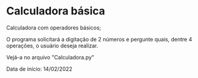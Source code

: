 # Calculadora básica
 Calculadora com operadores básicos;

 O programa solicitará a digitação de 2 números e pergunte quais, dentre 4 operações, o usuário deseja realizar.

 Vejá-a no arquivo "Calculadora.py"

 Data de início: 14/02/2022
 
<div align="center">
<img src="![WhatsApp Image 2022-02-14 at 21 50 28](https://user-images.githubusercontent.com/92998253/153972062-f5b864a0-89c4-4da9-84c1-41f4840848e6.jpeg)" width="0px" />
</div>
